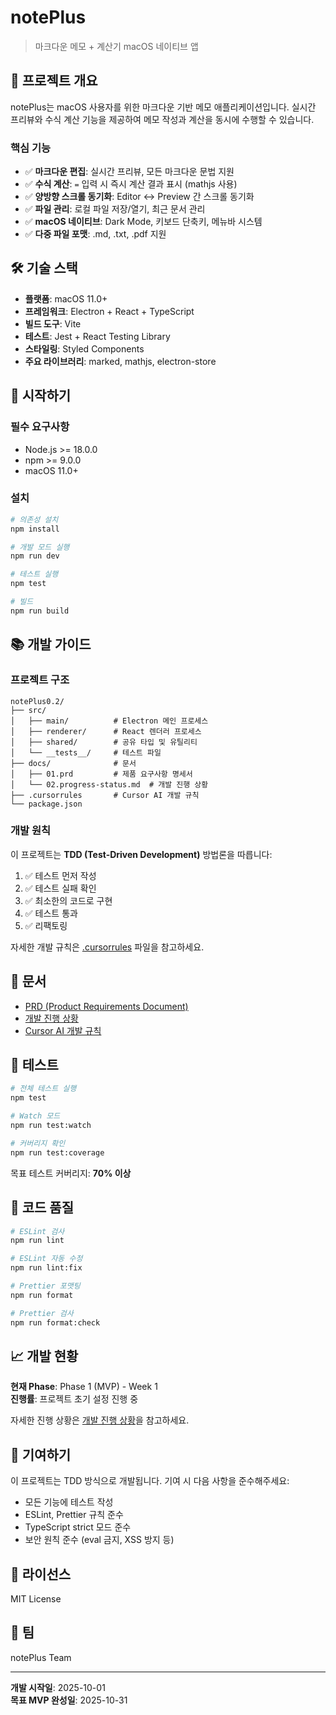 # notePlus

> 마크다운 메모 + 계산기 macOS 네이티브 앱

## 📝 프로젝트 개요

notePlus는 macOS 사용자를 위한 마크다운 기반 메모 애플리케이션입니다. 실시간 프리뷰와 수식 계산 기능을 제공하여 메모 작성과 계산을 동시에 수행할 수 있습니다.

### 핵심 기능

- ✅ **마크다운 편집**: 실시간 프리뷰, 모든 마크다운 문법 지원
- ✅ **수식 계산**: `=` 입력 시 즉시 계산 결과 표시 (mathjs 사용)
- ✅ **양방향 스크롤 동기화**: Editor ↔ Preview 간 스크롤 동기화
- ✅ **파일 관리**: 로컬 파일 저장/열기, 최근 문서 관리
- ✅ **macOS 네이티브**: Dark Mode, 키보드 단축키, 메뉴바 시스템
- ✅ **다중 파일 포맷**: .md, .txt, .pdf 지원

## 🛠 기술 스택

- **플랫폼**: macOS 11.0+
- **프레임워크**: Electron + React + TypeScript
- **빌드 도구**: Vite
- **테스트**: Jest + React Testing Library
- **스타일링**: Styled Components
- **주요 라이브러리**: marked, mathjs, electron-store

## 🚀 시작하기

### 필수 요구사항

- Node.js >= 18.0.0
- npm >= 9.0.0
- macOS 11.0+

### 설치

```bash
# 의존성 설치
npm install

# 개발 모드 실행
npm run dev

# 테스트 실행
npm test

# 빌드
npm run build
```

## 📚 개발 가이드

### 프로젝트 구조

```
notePlus0.2/
├── src/
│   ├── main/          # Electron 메인 프로세스
│   ├── renderer/      # React 렌더러 프로세스
│   ├── shared/        # 공유 타입 및 유틸리티
│   └── __tests__/     # 테스트 파일
├── docs/              # 문서
│   ├── 01.prd         # 제품 요구사항 명세서
│   └── 02.progress-status.md  # 개발 진행 상황
├── .cursorrules       # Cursor AI 개발 규칙
└── package.json
```

### 개발 원칙

이 프로젝트는 **TDD (Test-Driven Development)** 방법론을 따릅니다:

1. ✅ 테스트 먼저 작성
2. ✅ 테스트 실패 확인
3. ✅ 최소한의 코드로 구현
4. ✅ 테스트 통과
5. ✅ 리팩토링

자세한 개발 규칙은 [.cursorrules](./.cursorrules) 파일을 참고하세요.

## 📖 문서

- [PRD (Product Requirements Document)](./docs/01.prd)
- [개발 진행 상황](./docs/02.progress-status.md)
- [Cursor AI 개발 규칙](./.cursorrules)

## 🧪 테스트

```bash
# 전체 테스트 실행
npm test

# Watch 모드
npm run test:watch

# 커버리지 확인
npm run test:coverage
```

목표 테스트 커버리지: **70% 이상**

## 🎨 코드 품질

```bash
# ESLint 검사
npm run lint

# ESLint 자동 수정
npm run lint:fix

# Prettier 포맷팅
npm run format

# Prettier 검사
npm run format:check
```

## 📈 개발 현황

**현재 Phase**: Phase 1 (MVP) - Week 1  
**진행률**: 프로젝트 초기 설정 진행 중

자세한 진행 상황은 [개발 진행 상황](./docs/02.progress-status.md)을 참고하세요.

## 🤝 기여하기

이 프로젝트는 TDD 방식으로 개발됩니다. 기여 시 다음 사항을 준수해주세요:

- 모든 기능에 테스트 작성
- ESLint, Prettier 규칙 준수
- TypeScript strict 모드 준수
- 보안 원칙 준수 (eval 금지, XSS 방지 등)

## 📄 라이선스

MIT License

## 👥 팀

notePlus Team

---

**개발 시작일**: 2025-10-01  
**목표 MVP 완성일**: 2025-10-31

